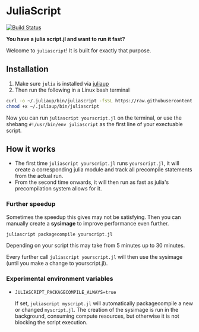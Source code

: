 # JuliaScript

[![Build Status](https://github.com/jolin-io/JuliaScript.jl/actions/workflows/CI.yml/badge.svg?branch=main)](https://github.com/jolin-io/JuliaScript.jl/actions/workflows/CI.yml?query=branch%3Amain)

**You have a julia script.jl and want to run it fast?** 

Welcome to `juliascript`! It is built for exactly that purpose.

## Installation

1. Make sure `julia` is installed via [juliaup](https://github.com/JuliaLang/juliaup)
2. Then run the following in a Linux bash terminal
  ```bash
  curl -o ~/.juliaup/bin/juliascript -fsSL https://raw.githubusercontent.com/jolin-io/JuliaScript.jl/main/bin/juliascript
  chmod +x ~/.juliaup/bin/juliascript
  ```

Now you can run `juliascript yourscript.jl` on the terminal, or use the shebang `#!/usr/bin/env juliascript` as the first line of your exectuable script.

## How it works

- The first time `juliascript yourscript.jl` runs `yourscript.jl`, it will create a corresponding julia module and track all precompile statements from the actual run.
- From the second time onwards, it will then run as fast as julia's precompilation system allows for it.


### Further speedup
Sometimes the speedup this gives may not be satisfying. Then you can manually create a **sysimage** to improve performance even further.
```bash
juliascript packagecompile yourscript.jl
```
Depending on your script this may take from 5 minutes up to 30 minutes.

Every further call `juliascript yourscript.jl` will then use the sysimage (until you make a change to yourscript.jl).

### Experimental environment variables
- `JULIASCRIPT_PACKAGECOMPILE_ALWAYS=true`
  
  If set, `juliascript myscript.jl` will automatically packagecompile a new or changed `myscript.jl`. The creation of the sysimage is run in the background, consuming compute resources, but otherwise it is not blocking the script execution. 




